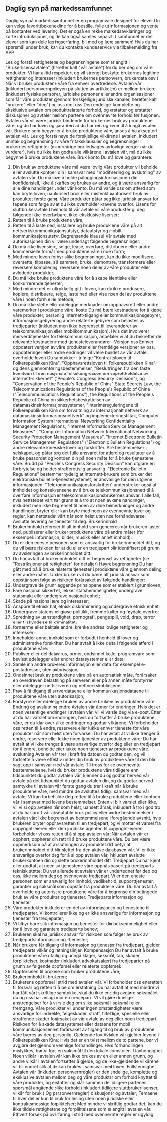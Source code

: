 ## Daglig syn på markedssamfunnet


Daglig syn på markedssamfunnet er en programvare designet for elever.Du kan velge favorittbøkene dine for å bestille, fylle ut informasjonen og vente på kontanter ved levering. Det er også en rekke markedsavklaringer og korte introduksjoner, og de kan også samles separat. I samfunnet er det elever som kan dele læringserfaring, bli med og lære sammen!
Hvis du har spørsmål under bruk, kan du kontakte kundeservice via tilbakemelding fra APP

Les og forstå rettighetene og begrensningene som er angitt i "Brukerlisensavtalen" (heretter kalt "vår avtale") før du ber deg om våre produkter.
Vi har alltid respektert og vil strengt beskytte brukernes legitime rettigheter og interesser (inkludert brukernes personvern, brukerdata osv.) Når vi bruker produktene våre fra enhver overtredelse.
Avtalen vår (inkludert personvernpolicyen på slutten av artikkelen) er mellom brukere (inkludert fysiske personer, juridiske personer eller andre organisasjoner som får våre produkter gjennom forskjellige juridiske kanaler, heretter kalt "brukere" eller "deg") og oss mot oss Den endelige, komplette og eksklusive avtalen om produktrelaterte forhold, og erstatter og erstatter diskusjoner og avtaler mellom partene om ovennevnte forhold før fusjonen.
Avtalen vår vil være juridisk bindende for brukernes bruk av produktene våre, og du har lovet og garantert at du har rett og evne til å inngå avtalen vår. Brukere som begynner å bruke produktene våre, anses å ha akseptert avtalen vår. Les og forstå nøye de forskjellige vilkårene i avtalen, inkludert unntak og begrensning av våre fritaksklausuler og begrensninger i brukernes rettigheter (mindreårige bør ledsages av lovlige verger når du vurderer), hvis du ikke kan godta alle vilkårene i avtalen vår, må du ikke begynne å bruke produktene våre.
Bruk konto
Du må love og garantere:
1. Din bruk av produktene våre må være lovlig
Våre produkter vil beholde eller avslutte kontoen din i samsvar med "modifisering og avslutning" av avtalen vår. Du må love å holde påloggingsinformasjonen din konfidensiell, ikke å skaffes og brukes av andre, og å være ansvarlig for alle dine handlinger under vår konto. Du må varsle oss om atferd som kan bryte loven, uautorisert bruk eller mistenkt uautorisert bruk av produktet første gang. Våre produkter påtar seg ikke juridisk ansvar for tapene som følge av at du ikke overholder kravene ovenfor.
Lisens for sluttbrukeravtale
I henhold til vår avtale vil våre produkter gi deg følgende ikke-overførbare, ikke-eksklusive lisenser:
1. Retten til å bruke produktene våre;
2. Retten til å laste ned, installere og bruke produktene våre på alt nettverkskommunikasjonsutstyr, datautstyr og mobilt kommunikasjonsutstyr.
Begrensende klausul
Vår avtale med autorisasjonen din vil være underlagt følgende begrensninger:
1. Du må ikke lisensiere, selge, lease, overføre, distribuere eller andre kommersielle formål med produktene våre i noen form;
2. Med mindre loven forbyr slike begrensninger, kan du ikke modifisere, oversette, tilpasse, slå sammen, bruke, demontere, transformere eller reversere kompilering, reversere noen deler av våre produkter eller avledede produkter;
3. Du må ikke bruke produktene våre for å skape identiske eller konkurrerende tjenester;
4. Med mindre det er uttrykkelig gitt i loven, kan du ikke produsere, kopiere, distribuere, selge, laste ned eller vise noen del av produktene våre i noen form eller metode;
5. Du må ikke slette eller ødelegge merknader om opphavsrett eller andre varemerker i produktene våre.
koste
Du må bære kostnadene for å kjøpe våre produkter, personlig Internett-tilgang eller kommunikasjonsgebyrer, informasjonsgebyrer og andre relaterte gebyrer som belastes av tredjeparter (inkludert men ikke begrenset til leverandører av telekommunikasjon eller mobilkommunikasjon). Hvis det involverer merverditjenester for telekommunikasjon, anbefaler vi at du bekrefter de relevante kostnadene med tjenesteleverandøren.
Versjon oss
Enhver oppdatert versjon av våre produkter eller fremtidige versjoner av oss, oppdateringer eller andre endringer vil være bundet av vår avtale.
overholde loven
Du samtykker i å følge "Kontraktsloven til Folkerepublikken Kina", "Opphavsrettsloven til Folkerepublikken Kina" og dens gjennomføringsbestemmelser, "Beslutningen fra den faste komiteen til den nasjonale folkekongressen om opprettholdelse av internett-sikkerhet" ("People's Congress Security Decision"), og "Conservation of the People's Republic of China" State Secrets Law, the Telecommunications Regulations of the People's Republic of China ("Telecommunications Regulations"), the Regulations of the People's Republic of China on sikkerhetsbeskyttelsen av datamaskinsinformasjonssystemer, "Interimsreguleringene til Folkerepublikken Kina om forvaltning av internasjonalt nettverk av datamaskinsinformasjonsnettverk" og implementeringstiltak, Computer Information System International Networking Confidentiality Management Regulations, "Internet Information Service Management Measures" , "Computer Information Network International Networking Security Protection Management Measures", "Internet Electronic Bulletin Service Management Regulations" ("Electronic Bulletin Regulations") og andre relevante kinesiske lover og forskrifter. Alle bestemmelser i selskapet, og påtar seg det fulle ansvaret for atferd og resultater av å bruke passordet og kontoen din på noen måte for å bruke tjenestene våre. Brudd på "People's Congress Security Decision" kan utgjøre en forbrytelse og holdes strafferettslig ansvarlig. "Electronic Bulletin Regulations" bestemmer tydelig at Internett-brukere som bruker det elektroniske bulletin-tjenestesystemet, er ansvarlige for den utgivne informasjonen. "Telekommunikasjonsforskriften" understreker også at innholdet og konsekvensene av å bruke telekommunikasjonsnett til å overføre informasjon er telekommunikasjonsbrukernes ansvar. I alle fall, hvis nettstedet vårt har grunn til å tro at noen av dine handlinger, inkludert men ikke begrenset til noen av dine bemerkninger og andre handlinger, bryter eller kan bryte med noen av ovennevnte lover og regler, kan nettstedet vårt når som helst uten noe forhåndsvarsel Avslutte levering av tjenester til deg.
Brukerinnhold
1. Brukerinnhold refererer til alt innhold som genereres når brukeren laster ned, publiserer eller bruker produktene våre på andre måter (for eksempel: informasjon, bilder, musikk eller annet innhold).
2. Du er den eneste personen som er ansvarlig for brukerinnholdet ditt, og du vil bære risikoen for at du eller en tredjepart blir identifisert på grunn av avsløringen av brukerinnholdet ditt.
3. Du har avtalt at brukerinnholdet ditt er begrenset av rettigheter (se "Restriksjoner på rettigheter" for detaljer)
Høyre begrensning
Du har gått med på å bruke relaterte tjenester i produktene våre gjennom deling eller andre måter. Under bruken vil du bære alt juridisk ansvar som oppstår som følge av risikoen forårsaket av følgende handlinger:
1. Undergrave de grunnleggende prinsippene som er etablert i grunnloven;
2. Fare nasjonal sikkerhet, lekker statshemmeligheter, undergrave statsmakt eller undergrave nasjonal enhet;
3. Skade på nasjonal ære og interesser;
4. Anspore til etnisk hat, etnisk diskriminering og undergrave etnisk enhet;
5. Undergrave statens religiøse politikk, fremme kulter og føydale overtro;
6. Spredning av uanstendighet, pornografi, pengespill, vold, drap, terror eller tilskyndelse til kriminalitet;
7. fornærme eller baktale andre, krenke andres lovlige rettigheter og interesser;
8. Inneholder annet innhold som er forbudt i henhold til lover og administrative forskrifter.
Du har avtalt å ikke delta i følgende atferd i produktene våre:
1. Publiser eller del datavirus, ormer, ondsinnet kode, programvare som bevisst ødelegger eller endrer datasystemer eller data;
2. Samle inn andre brukeres informasjon eller data, for eksempel e-postadresser, uten autorisasjon;
3. Ondsinnet bruk av produktene våre på en automatisk måte, forårsaker en overdreven belastning på serveren eller på annen måte forstyrrer eller ødelegger nettserveren og nettverkskoblingene;
4. Prøv å få tilgang til serverdataene eller kommunikasjonsdataene til produktene våre uten autorisasjon;
5. Forstyrre eller ødelegge bruken av andre brukere av produktene våre.
Endring og avslutning
endre
Avtalen vår åpner for endringer. Hvis det er noen vesentlige endringer i avtalen vår, vil vi varsle deg via e-post. Etter at du har varslet om endringen, hvis du fortsetter å bruke produktene våre, er du klar over slike endringer og godtar vilkårene;
Vi forbeholder oss retten til å endre, reservere eller lukke enhver tjeneste for våre produkter når som helst uten forvarsel;
Du har avtalt at vi ikke trenger å endre, reservere eller lukke noen tjenester av produktene våre;
Du har avtalt at vi ikke trenger å være ansvarlige overfor deg eller en tredjepart for å endre, beholde eller lukke noen tjenester av produktene våre.
avslutning
Avtalen vår trer i kraft fra datoen du godtar den, og vil fortsette å være effektiv under din bruk av produktene våre til den blir sagt opp i samsvar med vår avtale;
Til tross for de ovennevnte bestemmelsene, hvis du bruker produktene våre tidligere enn tidspunktet du godtar avtalen vår, kjenner du og godtar herved vår avtale på det tidspunktet du godtar avtalen din, og du godtar herved samtykke til avtalen vår første gang du trer i kraft når å bruke produktene våre, med mindre de avsluttes tidlig i samsvar med vår avtale;
Vi kan forbeholde deg retten til å bruke produktene eller kontoen vår i samsvar med lovens bestemmelser. Enten vi blir varslet eller ikke, vil vi si opp avtalen når som helst, uansett årsak, inkludert å tro i god tro at du har brutt vår akseptable bruk policy eller andre bestemmelser i avtalen vår;
Ikke begrenset av bestemmelsene i foregående avsnitt, hvis brukeren bryter opphavsretten til en tredjepart, og vi mottar et varsel fra copyright-eieren eller den juridiske agenten til copyright-eieren, forbeholder vi oss retten til å si opp avtalen vår;
Når avtalen vår er opphørt, opphører din rett til å bruke produktene våre. Du bør være oppmerksom på at avslutningen av produktet ditt betyr at brukerinnholdet ditt blir slettet fra den aktive databasen vår. Vi er ikke ansvarlige overfor deg for å si opp avtalen vår, inkludert avslutte brukerkontoen din og slette brukerinnholdet ditt.
Tredjepart
Du har kjent eller godtatt at noen av tjenestene våre oppnås basert på tredjeparts teknisk støtte;
Du vet allerede at avtalen vår er undertegnet før deg og oss, ikke mellom deg og ovennevnte tredjepart. Vi er den eneste personen som er ansvarlig for innhold, vedlikehold, supporttjenester, garantier og søksmål som oppstår fra produktene våre. Du har avtalt å overholde og autorisere produktene våre for å begrense din betingede bruk av våre produkter og tjenester.
Tredjeparts informasjon og tjenester
1. Våre produkter inkluderer en del av informasjonen og tjenestene til tredjeparter. Vi kontrollerer ikke og er ikke ansvarlige for informasjon og tjenester fra tredjeparter;
2. Vi tilbyr bare slik informasjon og tjenester for din bekvemmelighet eller for å love og garantere tredjeparts behov;
3. Brukeren skal ha juridisk ansvar for risikoen som følger av bruk av tredjepartsinformasjon og -tjenester;
4. Når brukere får tilgang til informasjon og tjenester fra tredjepart, gjelder tredjeparts vilkår og retningslinjer.
Kompensasjon
Du har avtalt å bruke produktene våre ufarlig og unngå klager, søksmål, tap, skader, forpliktelser, kostnader (inkludert advokatsalær) fra tredjeparter på grunn av følgende oppførsel eller relaterte oppførsel:
1. Oppførselen til brukere som bruker produktene våre;
2. Brukerinnhold til brukeren;
3. Brukerens oppførsel i strid med avtalen vår.
Vi forbeholder oss eneretten til forsvar og retten til å be om erstatning
Du har avtalt at med mindre vi har fått vårt skriftlige samtykke, skal du ikke ensidig avgjøre søksmålet du og oss har anlagt mot en tredjepart.
Vi vil gjøre rimelige anstrengelser for å varsle deg om slike søksmål, søksmål eller fremgang.
Våre produkter vil under ingen omstendigheter være ansvarlige for indirekte, følgeskader, straff, tilfeldige, spesielle eller straffende skader forårsaket av vår avtale av deg eller noen tredjepart. Risikoen for å skade datasystemet eller dataene for mobil kommunikasjonsenhet forårsaket av tilgang til og bruk av produktene våre bæres av deg personlig.
Gjeldende lov
Avtalen vår gjelder lovene i Folkerepublikken Kina;
Hvis det er en tvist mellom de to partene, bør vi avgjøre det gjennom vennlige forhandlinger. Hvis forhandlingen mislykkes, bør vi føre en søksmål til den lokale domstolen.
Uavhengighet
Noen vilkår i avtalen vår kan ikke brukes av en eller annen grunn, og andre vilkår i avtalen fortsetter å gjelde, og de ikke-gjeldende vilkårene vil bli endret slik at de kan brukes i samsvar med loven.
Fullstendighet
Avtalen vår (inkludert personvernregler) er den endelige, komplette og eksklusive avtalen mellom deg og våre produkter om forhold knyttet til våre produkter, og erstatter og slår sammen de tidligere partenes spørsmål angående slike forhold (inkludert tidligere sluttbrukerlisenser, vilkår for bruk ) Og personvernregler) diskusjoner og avtaler;
Temaene til hver del er kun til bruk for lesing uten noen juridiske eller kontraktsmessige forpliktelser;
Med mindre vi skriftlig godtar det, kan du ikke tildele rettighetene og forpliktelsene som er angitt i avtalen vår. Ethvert forsøk på overføring i strid med ovennevnte regler er ugyldig.
